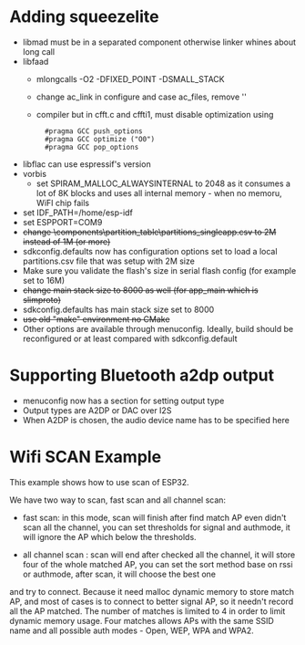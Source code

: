 # Adding squeezelite
- libmad must be in a separated component otherwise linker whines about long call 
- libfaad
	- mlongcalls -O2 -DFIXED_POINT -DSMALL_STACK
	- change ac_link in configure and case ac_files, remove ''
	- compiler but in cfft.c and cffti1, must disable optimization using 
	
			#pragma GCC push_options
			#pragma GCC optimize ("O0")
			#pragma GCC pop_options
 - libflac can use espressif's version	
 - vorbis
	- set SPIRAM_MALLOC_ALWAYSINTERNAL to 2048 as it consumes a lot of 8K blocks and uses all internal memory - when no memoru, WiFI chip fails
 - set IDF_PATH=/home/esp-idf
 - set ESPPORT=COM9
 - ~~change <esp-idf>\components\partition_table\partitions_singleapp.csv to 2M instead of 1M (or more)~~
 - sdkconfig.defaults now has configuration options set to load a local partitions.csv file that was setup with 2M size
 - Make sure you validate the flash's size in serial flash config (for example set to 16M)
 - ~~change main stack size to 8000 as well (for app_main which is slimproto)~~
 - sdkconfig.defaults has main stack size set to 8000
 - ~~use old "make" environment no CMake~~
 - Other options are available through menuconfig. Ideally, build should be reconfigured or at least compared with sdkconfig.default
 
# Supporting Bluetooth a2dp output
- menuconfig now has a section for setting output type
- Output types are A2DP or DAC over I2S
- When A2DP is chosen, the audio device name has to be specified here

  
# Wifi SCAN Example

This example shows how to use scan of ESP32.

We have two way to scan, fast scan and all channel scan:

* fast scan: in this mode, scan will finish after find match AP even didn't scan all the channel, you can set thresholds for signal and authmode, it will ignore the AP which below the thresholds.

* all channel scan : scan will end after checked all the channel, it will store four of the whole matched AP, you can set the sort method base on rssi or authmode, after scan, it will choose the best one 

and try to connect. Because it need malloc dynamic memory to store match AP, and most of cases is to connect to better signal AP, so it needn't record all the AP matched. The number of matches is limited to 4 in order to limit dynamic memory usage. Four matches allows APs with the same SSID name and all possible auth modes - Open, WEP, WPA and WPA2.

